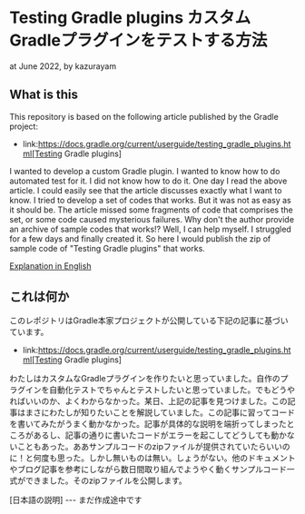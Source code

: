 # Testing Gradle plugins カスタムGradleプラグインをテストする方法

at June 2022, by kazurayam

## What is this

This repository is based on the following article published by the Gradle project:

- link:https://docs.gradle.org/current/userguide/testing_gradle_plugins.html[Testing Gradle plugins]

I wanted to develop a custom Gradle plugin. I wanted to know how to do automated test for it. I did not know how to do it. One day I read the above article. I could easily see that the article discusses exactly what I want to know. I tried to develop a set of codes that works. But it was not as easy as it should be. The article missed some fragments of code that comprises the set, or some code caused mysterious failures. Why don't the author provide an archive of sample codes that works!? Well, I can help myself. I struggled for a few days and finally created it. So here I would publish the zip of sample code of "Testing Gradle plugins" that works.

[Explanation in English](https://kazurayam.github.io/TestingGradlePlugins-revised/index)

## これは何か

このレポジトリはGradle本家プロジェクトが公開している下記の記事に基づいています。

- link:https://docs.gradle.org/current/userguide/testing_gradle_plugins.html[Testing Gradle plugins]

わたしはカスタムなGradleプラグインを作りたいと思っていました。自作のプラグインを自動化テストでちゃんとテストしたいと思っていました。でもどうやればいいのか、よくわからなかった。某日、上記の記事を見つけました。この記事はまさにわたしが知りたいことを解説していました。この記事に習ってコードを書いてみたがうまく動かなかった。記事が具体的な説明を端折ってしまったところがあるし、記事の通りに書いたコードがエラーを起こしてどうしても動かないこともあった。ああサンプルコードのzipファイルが提供されていたらいいのに！と何度も思った。しかし無いものは無い。しょうがない。他のドキュメントやブログ記事を参考にしながら数日間取り組んでようやく動くサンプルコード一式ができました。そのzipファイルを公開します。

[日本語の説明] --- まだ作成途中です
